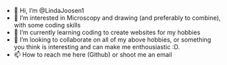 - 👋 Hi, I’m @LindaJoosen1
- 👀 I’m interested in Microscopy and drawing (and preferably to combine), with some coding skills
- 🌱 I’m currently learning coding to create websites for my hobbies
- 💞️ I’m looking to collaborate on all of my above hobbies, or something you think is interesting and can make me enthousiastic :D.
- 📫 How to reach me here (Github) or shoot me an email

<!---
LindaJoosen1/LindaJoosen1 is a ✨ special ✨ repository because its `README.md` (this file) appears on your GitHub profile.
You can click the Preview link to take a look at your changes.
--->
